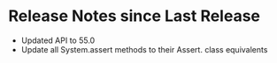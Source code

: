 # Release Notes since Last Release
* Updated API to 55.0
* Update all System.assert methods to their Assert. class equivalents